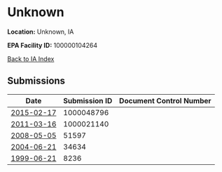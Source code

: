 # Unknown

**Location:** Unknown, IA

**EPA Facility ID:** 100000104264

[Back to IA Index](../../index.md)

## Submissions

| Date | Submission ID | Document Control Number |
|------|--------------|-------------------------|
| [2015-02-17](submissions/1000048796.md) | 1000048796 |  |
| [2011-03-16](submissions/1000021140.md) | 1000021140 |  |
| [2008-05-05](submissions/51597.md) | 51597 |  |
| [2004-06-21](submissions/34634.md) | 34634 |  |
| [1999-06-21](submissions/8236.md) | 8236 |  |
